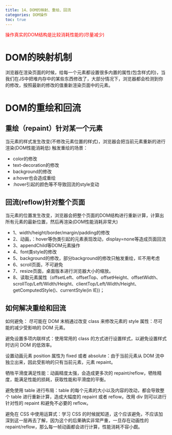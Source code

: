 ```yaml
---
title: 14、DOM的映射、重绘、回流
categories: DOM操作
toc: true
---
```

<font color=red>操作真实的DOM结构是比较消耗性能的(尽量减少)</font>
# DOM的映射机制
浏览器在渲染页面的时候，给每一个元素都设置很多内置的属性(包含样式的)，当我们在JS中把堆内存中的某些东西修改了，大部分情况下，浏览器都会检测到你的修改，按照最新的修改的值重新渲染页面中的元素。
# DOM的重绘和回流
## 重绘（repaint）针对某一个元素
当元素的样式发生改变(不修改元素位置的样式)，浏览器会把当前元素重新的进行渲染(DOM性能消耗低)
 触发重绘的场景：
 - color的修改
 - text-decoration的修改
 - background的修改
 - a:hover也会造成重绘
 - :hover引起的颜色等不导致回流的style变动
## 回流(reflow)针对整个页面
当元素的位置发生改变，浏览器会把整个页面的DOM结构进行重新计算，计算出所有元素的最新位置，然后再渲染(DOM性能消耗非常大)
 - 1、width/height/border/margin/padding的修改
 - 2、动画，：hover等伪类引起的元素表现改动，display=none等造成页面回流
 - 3、appendChild等DOM元素操作
 - 4、font类style的修改
 - 5、background的修改，部分background的修改只触发重绘，IE不用考虑
 - 6、scroll页面，不可避免
 - 7、resize页面，桌面版本进行浏览器大小的缩放。
 - 8、读取元素属性（offsetLeft、offsetTop、offsetHeight、offsetWidth、scrollTop/Left/Width/Height、clientTop/Left/Width/Height、getComputedStyle()、currentStyle(in IE))；
## 如何解决重绘和回流
如何避免：
尽可能在 DOM 末梢通过改变 class 来修改元素的 style 属性：尽可能的减少受影响的 DOM 元素。

避免设置多项内联样式：使用常用的 class 的方式进行设置样式，以避免设置样式时访问 DOM 的低效率。

设置动画元素 position 属性为 fixed 或者 absolute：由于当前元素从 DOM 流中独立出来，因此受影响的只有当前元素，元素 repaint。

牺牲平滑度满足性能：动画精度太强，会造成更多次的 repaint/reflow，牺牲精度，能满足性能的损耗，获取性能和平滑度的平衡。

避免使用 table 进行布局：table 的每个元素的大小以及内容的改动，都会导致整个 table 进行重新计算，造成大幅度的 repaint 或者 reflow。改用 div 则可以进行针对性的 repaint 和避免不必要的 reflow。

避免在 CSS 中使用运算式：学习 CSS 的时候就知道，这个应该避免，不应该加深到这一层再去了解，因为这个的后果确实非常严重，一旦存在动画性的 repaint/reflow，那么每一帧动画都会进行计算，性能消耗不容小觑。
